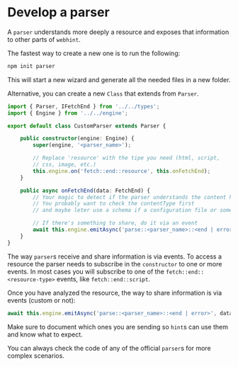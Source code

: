 # Develop a parser

A `parser` understands more deeply a resource and exposes that
information to other parts of `webhint`.

The fastest way to create a new one is to run the following:

```bash
npm init parser
```

This will start a new wizard and generate all the needed files in a new
folder.

Alternative, you can create a new `Class` that extends from `Parser`.

```ts
import { Parser, IFetchEnd } from '../../types';
import { Engine } from '../../engine';

export default class CustomParser extends Parser {

    public constructor(engine: Engine) {
        super(engine, '<parser_name>');

        // Replace 'resource' with the tipe you need (html, script,
        // css, image, etc.)
        this.engine.on('fetch::end::resource', this.onFetchEnd);
    }

    public async onFetchEnd(data: FetchEnd) {
        // Your magic to detect if the parser understands the content here
        // You probably want to check the contentType first
        // and maybe leter use a schema if a configuration file or something else

        // If there's something to share, do it via an event
        await this.engine.emitAsync('parse::<parser_name>::<end | error>', data);
    }
}
```

The way `parser`s receive and share information is via events. To access
a resource the parser needs to subscribe in the `constructor` to one or
more events. In most cases you will subscribe to one of the `fetch::end::<resource-type>`
events, like `fetch::end::script`.

Once you have analyzed the resource, the way to share information is via
events (custom or not):

```ts
await this.engine.emitAsync('parse::<parser_name>::<end | error>', data);
```

Make sure to document which ones you are sending so `hint`s can use
them and know what to expect.

You can always check the code of any of the official `parser`s for
more complex scenarios.
